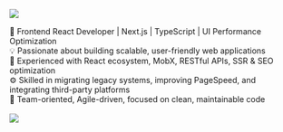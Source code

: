 <img align="left" src="https://visitor-badge.laobi.icu/badge?page_id=Sicilianii.Sicilianii" /><br>
<div align="left">
🎯 Frontend React Developer | Next.js | TypeScript | UI Performance Optimization<br>
💡 Passionate about building scalable, user-friendly web applications<br>
🧰 Experienced with React ecosystem, MobX, RESTful APIs, SSR & SEO optimization<br>
⚙️ Skilled in migrating legacy systems, improving PageSpeed, and integrating third-party platforms<br>
🤝 Team-oriented, Agile-driven, focused on clean, maintainable code<br>
</div>
<br />
<!---<h3 align="left">⚒ Main Frameworks-Tools ⚒ </h3>-->
<div align="left">
    <img src="https://skillicons.dev/icons?i=js,ts,react,nextjs,redux,jest,materialui,nodejs,express,php,mysql" />
</div>
<!---
<br />
<div align="left">
    <img src="https://skillicons.dev/icons?i=git,github,gitlab,html,css,tailwind,windicss,sass,figma,docker" />
</div>
<br/>
-->

<!---
<div align="left">
  <img src="https://readme-typing-svg.herokuapp.com/?font=Righteous&size=18&center=true&vCenter=true&width=200&height=50&duration=7000&lines=+🚬+My+Contributions+🚬;" />
  <img alt="snake eating my contributions" src="https://raw.githubusercontent.com/Sicilianii/Sicilianii/output/github-contribution-grid-snake-dark.svg" />
</div>
-->



